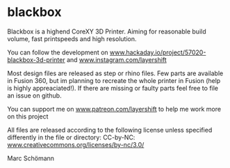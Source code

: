 # blackbox
Blackbox is a highend CoreXY 3D Printer. Aiming for reasonable build volume, fast printspeeds and high resolution.

You can follow the development on www.hackaday.io/project/57020-blackbox-3d-printer and www.instagram.com/layershift

Most design files are released as step or rhino files. Few parts are available in Fusion 360, but im planning to recreate the whole printer in Fusion (help is highly appreaciated!). If there are missing or faulty parts feel free to file an issue on github.

You can support me on www.patreon.com/layershift to help me work more on this project

All files are released according to the following license unless specified differently in the file or directory: CC-by-NC: www.creativecommons.org/licenses/by-nc/3.0/

Marc Schömann
